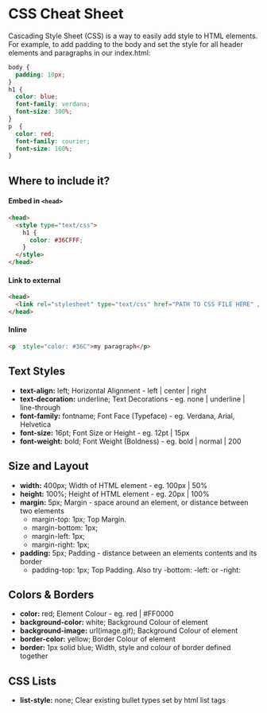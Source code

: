 # CSS Cheat Sheet

Cascading Style Sheet (CSS) is a way to easily add style to HTML elements. For example, to add padding to the body and set the style for all header elements and paragraphs in our index.html:

```css
body {
  padding: 10px;
}
h1 {
  color: blue;
  font-family: verdana;
  font-size: 300%;
}
p  {
  color: red;
  font-family: courier;
  font-size: 160%;
}
```


## Where to include it?
#### Embed in ```<head>```
```html
<head>
  <style type="text/css">
    h1 {
      color: #36CFFF;
    }
  </style>
</head>
```

#### Link to external
```html
<head>
  <link rel="stylesheet" type="text/css" href="PATH TO CSS FILE HERE" />
</head>
```

#### Inline
```html
<p  style="color: #36C">my paragraph</p>
```

## Text Styles
* **text-align:** left;	Horizontal Alignment - left | center | right
* **text-decoration:** underline;	Text Decorations - eg. none | underline | line-through
* **font-family:** fontname;	Font Face (Typeface) - eg. Verdana, Arial, Helvetica
* **font-size:** 16pt;	Font Size or Height - eg. 12pt | 15px
* **font-weight:** bold;	Font Weight (Boldness) - eg. bold | normal | 200

## Size and Layout
* **width:** 400px;	Width of HTML element - eg. 100px | 50%
* **height:** 100%;	Height of HTML element - eg. 20px | 100%
* **margin:** 5px;	Margin - space around an element, or distance between two elements
  * margin-top: 1px;	Top Margin.
  * margin-bottom: 1px;
  * margin-left: 1px;
  * margin-right: 1px;
* **padding:** 5px;	Padding - distance between an elements contents and its border
  * padding-top: 1px;	Top Padding. Also try -bottom: -left: or -right:

## Colors & Borders
* **color:** red;	Element Colour - eg. red | #FF0000
* **background-color:** white;	Background Colour of element
* **background-image:** url(image.gif);	Background Colour of element
* **border-color:** yellow;	Border Colour of element
* **border:** 1px solid blue;	Width, style and colour of border defined together

## CSS Lists
* **list-style:** none;	Clear existing bullet types set by html list tags

